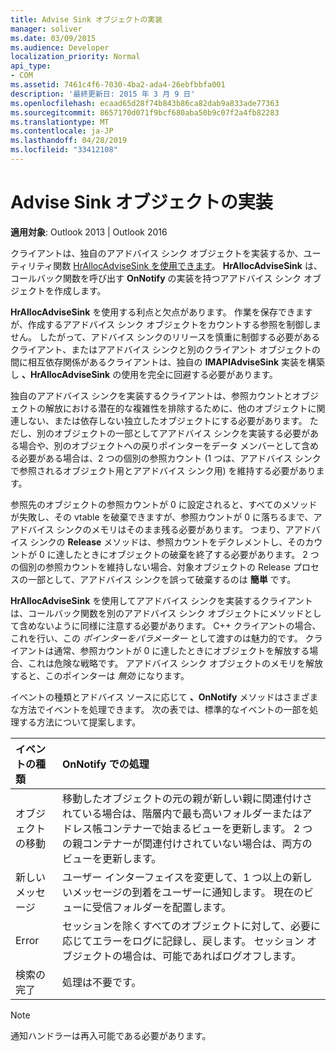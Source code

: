 ```yaml
---
title: Advise Sink オブジェクトの実装
manager: soliver
ms.date: 03/09/2015
ms.audience: Developer
localization_priority: Normal
api_type:
- COM
ms.assetid: 7461c4f6-7030-4ba2-ada4-26ebfbbfa001
description: '最終更新日: 2015 年 3 月 9 日'
ms.openlocfilehash: ecaad65d28f74b843b86ca82dab9a833ade77363
ms.sourcegitcommit: 8657170d071f9bcf680aba50b9c07f2a4fb82283
ms.translationtype: MT
ms.contentlocale: ja-JP
ms.lasthandoff: 04/28/2019
ms.locfileid: "33412108"
---
```

# <a name="implementing-an-advise-sink-object"></a>Advise Sink オブジェクトの実装

  
  
**適用対象**: Outlook 2013 | Outlook 2016 
  
クライアントは、独自のアアドバイス シンク オブジェクトを実装するか、ユーティリティ関数 [HrAllocAdviseSink を使用できます](hrallocadvisesink.md)。 **HrAllocAdviseSink** は、コールバック関数を呼び出す **OnNotify** の実装を持つアアドバイス シンク オブジェクトを作成します。 
  
**HrAllocAdviseSink** を使用する利点と欠点があります。 作業を保存できますが、作成するアアドバイス シンク オブジェクトをカウントする参照を制御しません。 したがって、アドバイス シンクのリリースを慎重に制御する必要があるクライアント、またはアアドバイス シンクと別のクライアント オブジェクトの間に相互依存関係があるクライアントは、独自の **IMAPIAdviseSink** 実装を構築し **、HrAllocAdviseSink** の使用を完全に回避する必要があります。 
  
独自のアアドバイス シンクを実装するクライアントは、参照カウントとオブジェクトの解放における潜在的な複雑性を排除するために、他のオブジェクトに関連しない、または依存しない独立したオブジェクトにする必要があります。 ただし、別のオブジェクトの一部としてアアドバイス シンクを実装する必要がある場合や、別のオブジェクトへの戻りポインターをデータ メンバーとして含める必要がある場合は、2 つの個別の参照カウント (1 つは、アアドバイス シンクで参照されるオブジェクト用とアアドバイス シンク用) を維持する必要があります。 
  
参照先のオブジェクトの参照カウントが 0 に設定されると、すべてのメソッドが失敗し、その vtable を破棄できますが、参照カウントが 0 に落ちるまで、アアドバイス シンクのメモリはそのまま残る必要があります。 つまり、アアドバイス シンクの **Release** メソッドは、参照カウントをデクレメントし、そのカウントが 0 に達したときにオブジェクトの破棄を終了する必要があります。 2 つの個別の参照カウントを維持しない場合、対象オブジェクトの Release プロセスの一部として、アアドバイス シンクを誤って破棄するのは **簡単** です。 
  
**HrAllocAdviseSink** を使用してアアドバイス シンクを実装するクライアントは、コールバック関数を別のアアドバイス シンク オブジェクトにメソッドとして含めないように同様に注意する必要があります。 C++ クライアントの場合、これを行い、この  _ポインターをパラメーター_ として渡すのは魅力的です。 クライアントは通常、参照カウントが 0 に達したときにオブジェクトを解放する場合、これは危険な戦略です。 アアドバイス シンク オブジェクトのメモリを解放すると、このポインターは  _無効_ になります。 
  
イベントの種類とアドバイス ソースに応じて **、OnNotify** メソッドはさまざまな方法でイベントを処理できます。 次の表では、標準的なイベントの一部を処理する方法について提案します。 
  
|**イベントの種類**|**OnNotify での処理**|
|:-----|:-----|
|オブジェクトの移動  <br/> |移動したオブジェクトの元の親が新しい親に関連付けされている場合は、階層内で最も高いフォルダーまたはアドレス帳コンテナーで始まるビューを更新します。 2 つの親コンテナーが関連付けされていない場合は、両方のビューを更新します。  <br/> |
|新しいメッセージ  <br/> |ユーザー インターフェイスを変更して、1 つ以上の新しいメッセージの到着をユーザーに通知します。 現在のビューに受信フォルダーを配置します。  <br/> |
|Error  <br/> |セッションを除くすべてのオブジェクトに対して、必要に応じてエラーをログに記録し、戻します。 セッション オブジェクトの場合は、可能であればログオフします。  <br/> |
|検索の完了  <br/> |処理は不要です。  <br/> |
   
> [!NOTE]
> 通知ハンドラーは再入可能である必要があります。 
  

